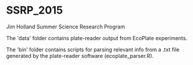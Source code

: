 # SSRP_2015
Jim Holland Summer Science Research Program

The 'data' folder contains plate-reader output from EcoPlate experiments.

The 'bin' folder contains scripts for parsing relevant info from a .txt file generated by the plate-reader software (ecoplate_parser.R).


